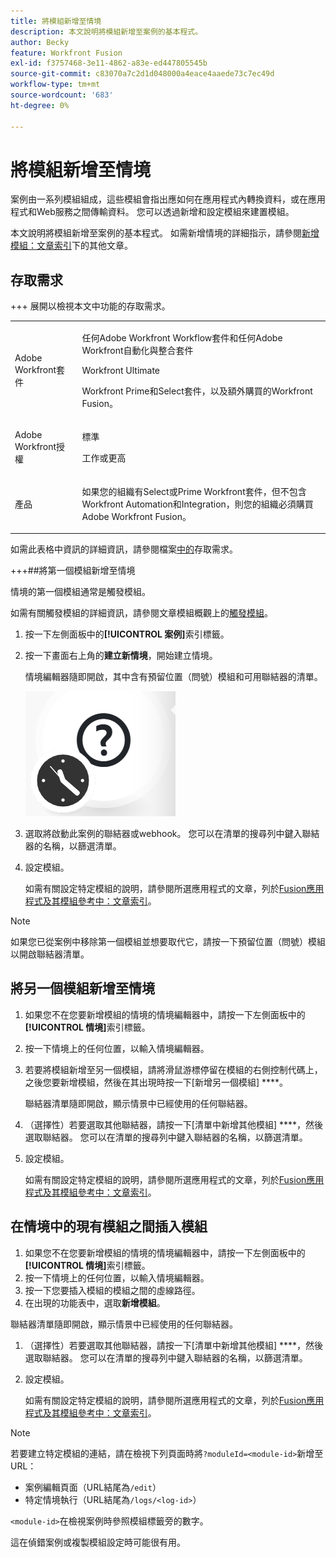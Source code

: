 ```yaml
---
title: 將模組新增至情境
description: 本文說明將模組新增至案例的基本程式。
author: Becky
feature: Workfront Fusion
exl-id: f3757468-3e11-4862-a83e-ed447805545b
source-git-commit: c83070a7c2d1d048000a4eace4aaede73c7ec49d
workflow-type: tm+mt
source-wordcount: '683'
ht-degree: 0%

---
```


# 將模組新增至情境

案例由一系列模組組成，這些模組會指出應如何在應用程式內轉換資料，或在應用程式和Web服務之間傳輸資料。 您可以透過新增和設定模組來建置模組。

本文說明將模組新增至案例的基本程式。 如需新增情境的詳細指示，請參閱[新增模組：文章索引](/help/workfront-fusion/create-scenarios/add-modules/add-modules-toc.md)下的其他文章。

## 存取需求

+++ 展開以檢視本文中功能的存取需求。

<table style="table-layout:auto">
 <col> 
 <col> 
 <tbody> 
  <tr> 
   <td role="rowheader">Adobe Workfront套件</td> 
   <td> <p>任何Adobe Workfront Workflow套件和任何Adobe Workfront自動化與整合套件</p><p>Workfront Ultimate</p><p>Workfront Prime和Select套件，以及額外購買的Workfront Fusion。</p> </td> 
  </tr> 
  <tr data-mc-conditions=""> 
   <td role="rowheader">Adobe Workfront授權</td> 
   <td> <p>標準</p><p>工作或更高</p> </td> 
  </tr> 
  <tr> 
   <td role="rowheader">產品</td> 
   <td>
   <p>如果您的組織有Select或Prime Workfront套件，但不包含Workfront Automation和Integration，則您的組織必須購買Adobe Workfront Fusion。</li></ul>
   </td> 
  </tr>
 </tbody> 
</table>

如需此表格中資訊的詳細資訊，請參閱檔案[中的](/help/workfront-fusion/references/licenses-and-roles/access-level-requirements-in-documentation.md)存取需求。

+++##將第一個模組新增至情境

情境的第一個模組通常是觸發模組。

如需有關觸發模組的詳細資訊，請參閱文章模組概觀上的[觸發模組](/help/workfront-fusion/get-started-with-fusion/understand-fusion/module-overview.md#trigger-modules)。

1. 按一下左側面板中的&#x200B;**[!UICONTROL 案例]**&#x200B;索引標籤。
1. 按一下畫面右上角的&#x200B;**建立新情境**，開始建立情境。

   情境編輯器隨即開啟，其中含有預留位置（問號）模組和可用聯結器的清單。

   ![預留位置模組](assets/placeholder-module.png)

1. 選取將啟動此案例的聯結器或webhook。 您可以在清單的搜尋列中鍵入聯結器的名稱，以篩選清單。
1. 設定模組。

   如需有關設定特定模組的說明，請參閱所選應用程式的文章，列於[Fusion應用程式及其模組參考中：文章索引](/help/workfront-fusion/references/apps-and-modules/apps-and-modules-toc.md)。

>[!NOTE]
>
>如果您已從案例中移除第一個模組並想要取代它，請按一下預留位置（問號）模組以開啟聯結器清單。

## 將另一個模組新增至情境

1. 如果您不在您要新增模組的情境的情境編輯器中，請按一下左側面板中的&#x200B;**[!UICONTROL 情境]**&#x200B;索引標籤。
1. 按一下情境上的任何位置，以輸入情境編輯器。
1. 若要將模組新增至另一個模組，請將滑鼠游標停留在模組的右側控制代碼上，之後您要新增模組，然後在其出現時按一下[新增另一個模組] ****。

   聯結器清單隨即開啟，顯示情景中已經使用的任何聯結器。

1. （選擇性）若要選取其他聯結器，請按一下[清單中新增其他模組] ****，然後選取聯結器。 您可以在清單的搜尋列中鍵入聯結器的名稱，以篩選清單。
1. 設定模組。

   如需有關設定特定模組的說明，請參閱所選應用程式的文章，列於[Fusion應用程式及其模組參考中：文章索引](/help/workfront-fusion/references/apps-and-modules/apps-and-modules-toc.md)。

## 在情境中的現有模組之間插入模組

1. 如果您不在您要新增模組的情境的情境編輯器中，請按一下左側面板中的&#x200B;**[!UICONTROL 情境]**&#x200B;索引標籤。
1. 按一下情境上的任何位置，以輸入情境編輯器。
1. 按一下您要插入模組的模組之間的虛線路徑。
1. 在出現的功能表中，選取&#x200B;**新增模組**。

聯結器清單隨即開啟，顯示情景中已經使用的任何聯結器。

1. （選擇性）若要選取其他聯結器，請按一下[清單中新增其他模組] ****，然後選取聯結器。 您可以在清單的搜尋列中鍵入聯結器的名稱，以篩選清單。
1. 設定模組。

   如需有關設定特定模組的說明，請參閱所選應用程式的文章，列於[Fusion應用程式及其模組參考中：文章索引](/help/workfront-fusion/references/apps-and-modules/apps-and-modules-toc.md)。

>[!NOTE]
>
>若要建立特定模組的連結，請在檢視下列頁面時將`?moduleId=<module-id>`新增至URL：
>
>* 案例編輯頁面（URL結尾為`/edit`）
>* 特定情境執行（URL結尾為`/logs/<log-id>`）
>
>`<module-id>`在檢視案例時參照模組標籤旁的數字。
>
>這在偵錯案例或複製模組設定時可能很有用。
